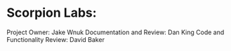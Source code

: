 # Scorpion Labs:
Project Owner: Jake Wnuk
Documentation and Review: Dan King
Code and Functionality Review: David Baker
